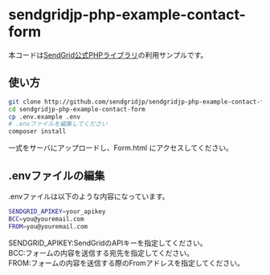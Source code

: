 # sendgridjp-php-example-contact-form

 本コードは[SendGrid公式PHPライブラリ](https://github.com/sendgrid/sendgrid-php)の利用サンプルです。

## 使い方

```bash
git clone http://github.com/sendgridjp/sendgridjp-php-example-contact-form.git
cd sendgridjp-php-example-contact-form
cp .env.example .env 
# .envファイルを編集してください
composer install
```
一式をサーバにアップロードし、Form.html にアクセスしてください。

## .envファイルの編集
.envファイルは以下のような内容になっています。

```bash
SENDGRID_APIKEY=your_apikey
BCC=you@youremail.com
FROM=you@youremail.com
```
SENDGRID_APIKEY:SendGridのAPIキーを指定してください。   
BCC:フォームの内容を送信する宛先を指定してください。  
FROM:フォームの内容を送信する際のFromアドレスを指定してください。  


